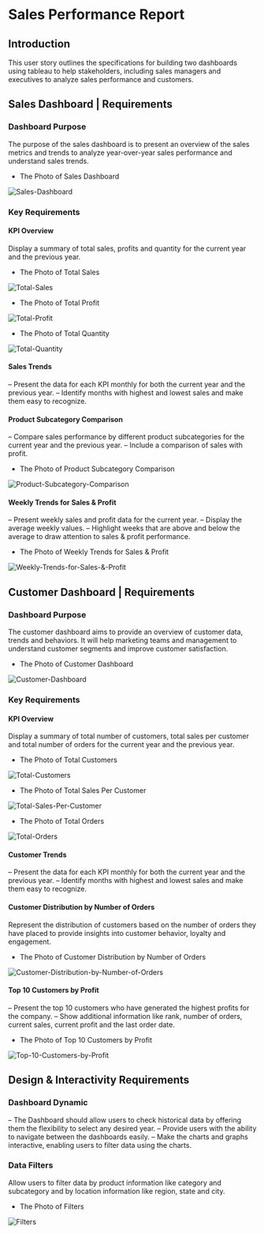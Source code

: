 # Sales Performance Report


## Introduction

This user story outlines the specifications for building two dashboards using tableau to help stakeholders, including sales managers and executives to analyze sales performance and customers. 


## Sales Dashboard | Requirements

### Dashboard Purpose

The purpose of the sales dashboard is to present an overview of the sales metrics and trends to analyze year-over-year sales performance and understand sales trends.



- The Photo of Sales Dashboard

![Sales-Dashboard](assets/images/sales_dashboard.png)



### Key Requirements

#### KPI Overview

Display a summary of total sales, profits and quantity for the current year and the previous year.


- The Photo of Total Sales

![Total-Sales](assets/images/total_sales.png)



- The Photo of Total Profit


![Total-Profit](assets/images/total_profit.png)



- The Photo of Total Quantity

![Total-Quantity](assets/images/total_quantity.png)



#### Sales Trends
 – Present the data for each KPI monthly for both the current year and the previous year.
 – Identify months with highest and lowest sales and make them easy to recognize.


#### Product Subcategory Comparison
 – Compare sales performance by different product subcategories for the current year and the previous year.
 – Include a comparison of sales with profit.



- The Photo of Product Subcategory Comparison

![Product-Subcategory-Comparison](assets/images/sales_profit_subcategory.png)



#### Weekly Trends for Sales & Profit
 – Present weekly sales and profit data for the current year.
 – Display the average weekly values.
 – Highlight weeks that are above and below the average to draw attention to sales & profit performance.


- The Photo of Weekly Trends for Sales & Profit


![Weekly-Trends-for-Sales-&-Profit](assets/images/sales_profit_overtime.png)



## Customer Dashboard | Requirements


### Dashboard Purpose
The customer dashboard aims to provide an overview of customer data, trends and behaviors. It will help marketing teams and management to understand customer segments and improve customer satisfaction.


- The Photo of Customer Dashboard

![Customer-Dashboard](assets/images/customer_dashboard.png)



### Key Requirements


#### KPI Overview
Display a summary of total number of customers, total sales per customer and total number of orders for the current year and the previous year.


- The Photo of Total Customers

![Total-Customers](assets/images/total_customer.png)



- The Photo of Total Sales Per Customer


![Total-Sales-Per-Customer](assets/images/total_sales_per_customer.png)



- The Photo of Total Orders

![Total-Orders](assets/images/total_orders.png)




#### Customer Trends
 – Present the data for each KPI monthly for both the current year and the previous year.
 – Identify months with highest and lowest sales and make them easy to recognize.


#### Customer Distribution by Number of Orders
Represent the distribution of customers based on the number of orders they have placed to provide insights into customer behavior, loyalty and engagement.


- The Photo of Customer Distribution by Number of Orders

![Customer-Distribution-by-Number-of-Orders](assets/images/customer_destribution.png)



#### Top 10 Customers by Profit
 – Present the top 10 customers who have generated the highest profits for the company.
 – Show additional information like rank, number of orders, current sales, current profit and the last order date.


- The Photo of Top 10 Customers by Profit

![Top-10-Customers-by-Profit](assets/images/top_10_customers.png)



## Design & Interactivity Requirements


### Dashboard Dynamic
 – The Dashboard should allow users to check historical data by offering them the flexibility to select any desired year.
 – Provide users with the ability to navigate between the dashboards easily.
 – Make the charts and graphs interactive, enabling users to filter data using the charts.


### Data Filters


Allow users to filter data by product information like category and subcategory and by location information like region, state and city.

- The Photo of Filters

![Filters](assets/images/filters.png)




